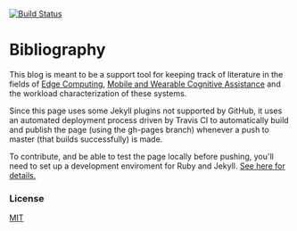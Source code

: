 [![Build Status](https://travis-ci.org/molguin92/bibliography.svg?branch=master)](https://travis-ci.org/molguin92/bibliography)

# Bibliography

This blog is meant to be a support tool for keeping track of literature in the fields of [Edge Computing](https://en.wikipedia.org/wiki/Edge_computing), [Mobile and Wearable Cognitive Assistance](http://elijah.cs.cmu.edu/cognitive-assistance-example.html) and the workload characterization of these systems.

Since this page uses some Jekyll plugins not supported by GitHub, it uses an automated deployment process driven by Travis CI to automatically build and publish the page (using the gh-pages branch) whenever a push to master (that builds successfully) is made.

To contribute, and be able to test the page locally before pushing, you'll need to set up a development enviroment for Ruby and Jekyll. [See here for details.](https://help.github.com/articles/setting-up-your-github-pages-site-locally-with-jekyll/)

### License

[MIT](LICENSE.md)
